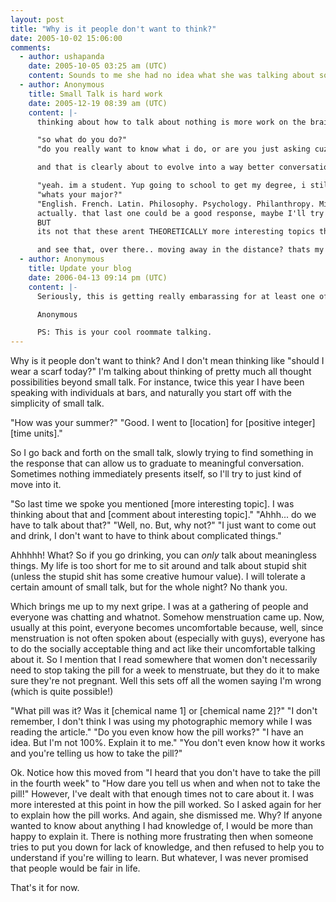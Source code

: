 ```yaml
---
layout: post
title: "Why is it people don't want to think?"
date: 2005-10-02 15:06:00
comments:
  - author: ushapanda
    date: 2005-10-05 03:25 am (UTC)
    content: Sounds to me she had no idea what she was talking about so she got mad when you pointed it out.
  - author: Anonymous
    title: Small Talk is hard work
    date: 2005-12-19 08:39 am (UTC)
    content: |-
      thinking about how to talk about nothing is more work on the brain than talking about something meaningful. I have actually started talking about the uselessness of what the person is asking me recently.

      "so what do you do?"
      "do you really want to know what i do, or are you just asking cuz you have nothing else to say? I dont mean this confrontationally, i just really cant stand these types of conversation. How about your shoes, theyre red. I have a red cat. Theres no such thing as a red cat you say? ... "

      and that is clearly about to evolve into a way better conversation than

      "yeah. im a student. Yup going to school to get my degree, i still have no idea what im gonna do once im done so im leaching it while i can...
      "whats your major?"
      "English. French. Latin. Philosophy. Psychology. Philanthropy. Microscopy. Sexual Inuendo."
      actually. that last one could be a good response, maybe I'll try it sometime.
      BUT
      its not that these arent THEORETICALLY more interesting topics than red shoes, its that theyre by route, and youve discussed them so many times that you have cue cards in your head that read line for line as a response, and it becomes boring and monotonous...

      and see that, over there.. moving away in the distance? thats my point and there it goes (i wonder if youll be able to guess who this is :)
  - author: Anonymous
    title: Update your blog
    date: 2006-04-13 09:14 pm (UTC)
    content: |-
      Seriously, this is getting really embarassing for at least one of us. Also, I remember that conversation. Did I back you up in that, or take that frigid bitch's side?

      Anonymous

      PS: This is your cool roommate talking.
---
```


Why is it people don't want to think? And I don't mean thinking like "should I wear a scarf today?" I'm talking about thinking of pretty much all thought possibilities beyond small talk. For instance, twice this year I have been speaking with individuals at bars, and naturally you start off with the simplicity of small talk.

<!--more-->

"How was your summer?"
"Good. I went to [location] for [positive integer] [time units]."

So I go back and forth on the small talk, slowly trying to find something in the response that can allow us to graduate to meaningful conversation. Sometimes nothing immediately presents itself, so I'll try to just kind of move into it.

"So last time we spoke you mentioned [more interesting topic]. I was thinking about that and [comment about interesting topic]."
"Ahhh... do we have to talk about that?"
"Well, no. But, why not?"
"I just want to come out and drink, I don't want to have to think about complicated things."

Ahhhhh! What? So if you go drinking, you can _only_ talk about meaningless things. My life is too short for me to sit around and talk about stupid shit (unless the stupid shit has some creative humour value). I will tolerate a certain amount of small talk, but for the whole night? No thank you.

Which brings me up to my next gripe. I was at a gathering of people and everyone was chatting and whatnot. Somehow menstruation came up. Now, usually at this point, everyone becomes uncomfortable because, well, since menstruation is not often spoken about (especially with guys), everyone has to do the socially acceptable thing and act like their uncomfortable talking about it. So I mention that I read somewhere that women don't necessarily need to stop taking the pill for a week to menstruate, but they do it to make sure they're not pregnant. Well this sets off all the women saying I'm wrong (which is quite possible!)

"What pill was it? Was it [chemical name 1] or [chemical name 2]?"
"I don't remember, I don't think I was using my photographic memory while I was reading the article."
"Do you even know how the pill works?"
"I have an idea. But I'm not 100%. Explain it to me."
"You don't even know how it works and you're telling us how to take the pill?"

Ok. Notice how this moved from "I heard that you don't have to take the pill in the fourth week" to "How dare you tell us when and when not to take the pill!" However, I've dealt with that enough times not to care about it. I was more interested at this point in how the pill worked. So I asked again for her to explain how the pill works. And again, she dismissed me. Why? If anyone wanted to know about anything I had knowledge of, I would be more than happy to explain it. There is nothing more frustrating then when someone tries to put you down for lack of knowledge, and then refused to help you to understand if you're willing to learn. But whatever, I was never promised that people would be fair in life.

That's it for now.
